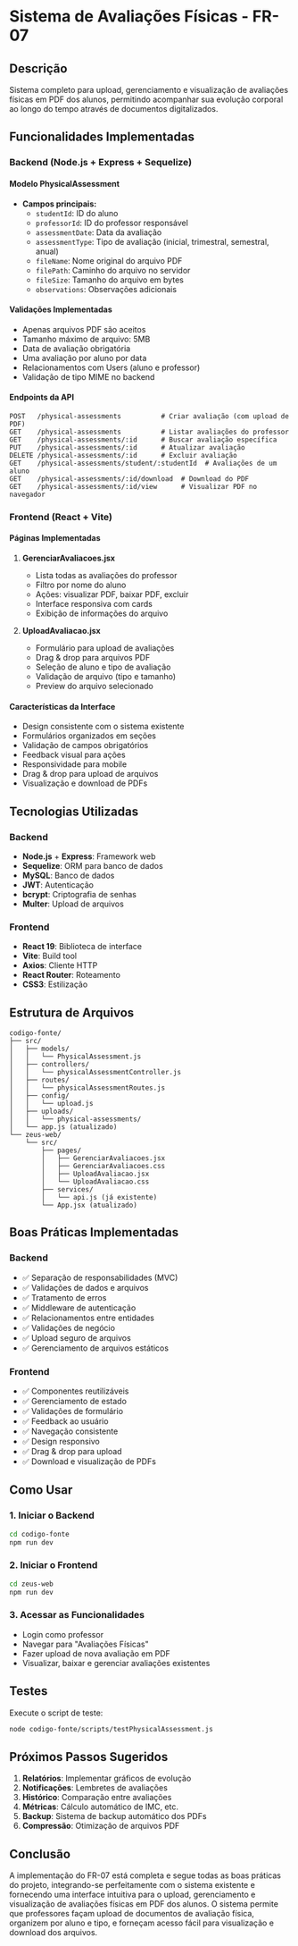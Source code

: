 # Sistema de Avaliações Físicas - FR-07

## Descrição
Sistema completo para upload, gerenciamento e visualização de avaliações físicas em PDF dos alunos, permitindo acompanhar sua evolução corporal ao longo do tempo através de documentos digitalizados.

## Funcionalidades Implementadas

### Backend (Node.js + Express + Sequelize)

#### Modelo PhysicalAssessment
- **Campos principais:**
  - `studentId`: ID do aluno
  - `professorId`: ID do professor responsável
  - `assessmentDate`: Data da avaliação
  - `assessmentType`: Tipo de avaliação (inicial, trimestral, semestral, anual)
  - `fileName`: Nome original do arquivo PDF
  - `filePath`: Caminho do arquivo no servidor
  - `fileSize`: Tamanho do arquivo em bytes
  - `observations`: Observações adicionais

#### Validações Implementadas
- Apenas arquivos PDF são aceitos
- Tamanho máximo de arquivo: 5MB
- Data de avaliação obrigatória
- Uma avaliação por aluno por data
- Relacionamentos com Users (aluno e professor)
- Validação de tipo MIME no backend

#### Endpoints da API
```
POST   /physical-assessments          # Criar avaliação (com upload de PDF)
GET    /physical-assessments          # Listar avaliações do professor
GET    /physical-assessments/:id      # Buscar avaliação específica
PUT    /physical-assessments/:id      # Atualizar avaliação
DELETE /physical-assessments/:id      # Excluir avaliação
GET    /physical-assessments/student/:studentId  # Avaliações de um aluno
GET    /physical-assessments/:id/download  # Download do PDF
GET    /physical-assessments/:id/view      # Visualizar PDF no navegador
```

### Frontend (React + Vite)

#### Páginas Implementadas

1. **GerenciarAvaliacoes.jsx**
   - Lista todas as avaliações do professor
   - Filtro por nome do aluno
   - Ações: visualizar PDF, baixar PDF, excluir
   - Interface responsiva com cards
   - Exibição de informações do arquivo

2. **UploadAvaliacao.jsx**
   - Formulário para upload de avaliações
   - Drag & drop para arquivos PDF
   - Seleção de aluno e tipo de avaliação
   - Validação de arquivo (tipo e tamanho)
   - Preview do arquivo selecionado

#### Características da Interface
- Design consistente com o sistema existente
- Formulários organizados em seções
- Validação de campos obrigatórios
- Feedback visual para ações
- Responsividade para mobile
- Drag & drop para upload de arquivos
- Visualização e download de PDFs

## Tecnologias Utilizadas

### Backend
- **Node.js** + **Express**: Framework web
- **Sequelize**: ORM para banco de dados
- **MySQL**: Banco de dados
- **JWT**: Autenticação
- **bcrypt**: Criptografia de senhas
- **Multer**: Upload de arquivos

### Frontend
- **React 19**: Biblioteca de interface
- **Vite**: Build tool
- **Axios**: Cliente HTTP
- **React Router**: Roteamento
- **CSS3**: Estilização

## Estrutura de Arquivos

```
codigo-fonte/
├── src/
│   ├── models/
│   │   └── PhysicalAssessment.js
│   ├── controllers/
│   │   └── physicalAssessmentController.js
│   ├── routes/
│   │   └── physicalAssessmentRoutes.js
│   ├── config/
│   │   └── upload.js
│   ├── uploads/
│   │   └── physical-assessments/
│   └── app.js (atualizado)
└── zeus-web/
    └── src/
        ├── pages/
        │   ├── GerenciarAvaliacoes.jsx
        │   ├── GerenciarAvaliacoes.css
        │   ├── UploadAvaliacao.jsx
        │   └── UploadAvaliacao.css
        ├── services/
        │   └── api.js (já existente)
        └── App.jsx (atualizado)
```

## Boas Práticas Implementadas

### Backend
- ✅ Separação de responsabilidades (MVC)
- ✅ Validações de dados e arquivos
- ✅ Tratamento de erros
- ✅ Middleware de autenticação
- ✅ Relacionamentos entre entidades
- ✅ Validações de negócio
- ✅ Upload seguro de arquivos
- ✅ Gerenciamento de arquivos estáticos

### Frontend
- ✅ Componentes reutilizáveis
- ✅ Gerenciamento de estado
- ✅ Validações de formulário
- ✅ Feedback ao usuário
- ✅ Navegação consistente
- ✅ Design responsivo
- ✅ Drag & drop para upload
- ✅ Download e visualização de PDFs

## Como Usar

### 1. Iniciar o Backend
```bash
cd codigo-fonte
npm run dev
```

### 2. Iniciar o Frontend
```bash
cd zeus-web
npm run dev
```

### 3. Acessar as Funcionalidades
- Login como professor
- Navegar para "Avaliações Físicas"
- Fazer upload de nova avaliação em PDF
- Visualizar, baixar e gerenciar avaliações existentes

## Testes

Execute o script de teste:
```bash
node codigo-fonte/scripts/testPhysicalAssessment.js
```

## Próximos Passos Sugeridos

1. **Relatórios**: Implementar gráficos de evolução
2. **Notificações**: Lembretes de avaliações
3. **Histórico**: Comparação entre avaliações
4. **Métricas**: Cálculo automático de IMC, etc.
5. **Backup**: Sistema de backup automático dos PDFs
6. **Compressão**: Otimização de arquivos PDF

## Conclusão

A implementação do FR-07 está completa e segue todas as boas práticas do projeto, integrando-se perfeitamente com o sistema existente e fornecendo uma interface intuitiva para o upload, gerenciamento e visualização de avaliações físicas em PDF dos alunos. O sistema permite que professores façam upload de documentos de avaliação física, organizem por aluno e tipo, e forneçam acesso fácil para visualização e download dos arquivos.
